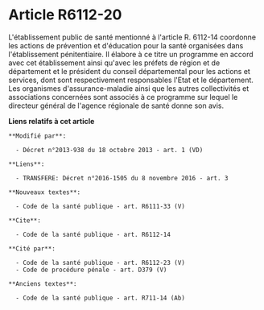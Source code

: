 # Article R6112-20

L'établissement public de santé mentionné à l'article R. 6112-14 coordonne les actions de prévention et d'éducation pour la
santé organisées dans l'établissement pénitentiaire. Il élabore à ce titre un programme en accord avec cet établissement
ainsi qu'avec les préfets de région et de département et le président du conseil départemental pour les actions et services,
dont sont respectivement responsables l'Etat et le département. Les organismes d'assurance-maladie ainsi que les autres
collectivités et associations concernées sont associés à ce programme sur lequel le directeur général de l'agence régionale
de santé donne son avis.

**Liens relatifs à cet article**

	**Modifié par**:

	  - Décret n°2013-938 du 18 octobre 2013 - art. 1 (VD)

	**Liens**:

	  - TRANSFERE: Décret n°2016-1505 du 8 novembre 2016 - art. 3

	**Nouveaux textes**:

	  - Code de la santé publique - art. R6111-33 (V)

	**Cite**:

	  - Code de la santé publique - art. R6112-14

	**Cité par**:

	  - Code de la santé publique - art. R6112-23 (V)
	  - Code de procédure pénale - art. D379 (V)

	**Anciens textes**:

	  - Code de la santé publique - art. R711-14 (Ab)
